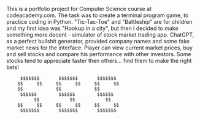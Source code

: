 This is a portfolio project for Computer Science course at codeacademy.com. The task was to create a terminal program game, to practice coding in Python. "Tic-Tac-Toe" and "Battleship" are for children and my first idea was "Hookup in a city", but then I decided to make something more decent - simulator of stock market trading app. ChatGPT, as a perfect bullshit generator, provided company names and some fake market news for the interface. Player can view current market prices, buy and sell stocks and compare his performance with other investors. Some stocks tend to appreciate faster then others... find them to make the right bets!



         $$$$$$$       $$$$$$$       $$$$$$$
        $$     $$     $$     $$     $$     $$
        $$            $$            $$
         $$$$$$        $$$$$$        $$$$$$
              $$           $$           $$
        $$     $$     $$     $$     $$     $$
         $$$$$$$       $$$$$$$       $$$$$$$
